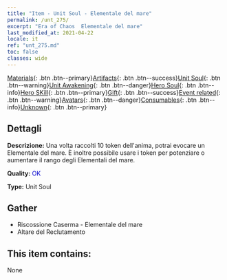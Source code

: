 ```yaml
---
title: "Item - Unit Soul - Elementale del mare"
permalink: /unt_275/
excerpt: "Era of Chaos  Elementale del mare"
last_modified_at: 2021-04-22
locale: it
ref: "unt_275.md"
toc: false
classes: wide
---
```

 [Materials](/ItemsIT/){: .btn .btn--primary}[Artifacts](/ItemsIT/Artifacts/){: .btn .btn--success}[Unit Soul](/ItemsIT/UnitSoul/){: .btn .btn--warning}[Unit Awakening](/ItemsIT/UnitAwakening/){: .btn .btn--danger}[Hero Soul](/ItemsIT/HeroSoul/){: .btn .btn--info}[Hero SKill](/ItemsIT/HeroSkill/){: .btn .btn--primary}[Gift](/ItemsIT/Gift/){: .btn .btn--success}[Event related](/ItemsIT/Events/){: .btn .btn--warning}[Avatars](/ItemsIT/Avatars/){: .btn .btn--danger}[Consumables](/ItemsIT/Consumables/){: .btn .btn--info}[Unknown](/ItemsIT/Unknown/){: .btn .btn--primary}

## Dettagli
 **Descrizione:** Una volta raccolti 10 token dell'anima, potrai evocare un Elementale del mare. È inoltre possibile usare i token per potenziare o aumentare il rango degli Elementali del mare.

 **Quality:** <span style="color: #0000CD">OK</span>

 **Type:** Unit Soul

## Gather

*    Riscossione Caserma - Elementale del mare 
*    Altare del Reclutamento 

## This item contains:

  None

